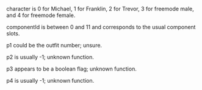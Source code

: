 character is 0 for Michael, 1 for Franklin, 2 for Trevor, 3 for freemode male, and 4 for freemode female.

componentId is between 0 and 11 and corresponds to the usual component slots.

p1 could be the outfit number; unsure.

p2 is usually -1; unknown function.

p3 appears to be a boolean flag; unknown function.

p4 is usually -1; unknown function.